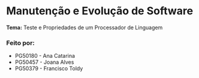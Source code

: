 # **Manutenção e Evolução de Software**

__Tema:__ Teste e Propriedades de um Processador de Linguagem

### **Feito por:**
- PG50180 - Ana Catarina
- PG50457 - Joana Alves
- PG50379 - Francisco Toldy